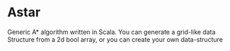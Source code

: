 # Astar
Generic A* algorithm written in Scala.
You can generate a grid-like data Structure from a 2d bool array,
or you can create your own data-structure